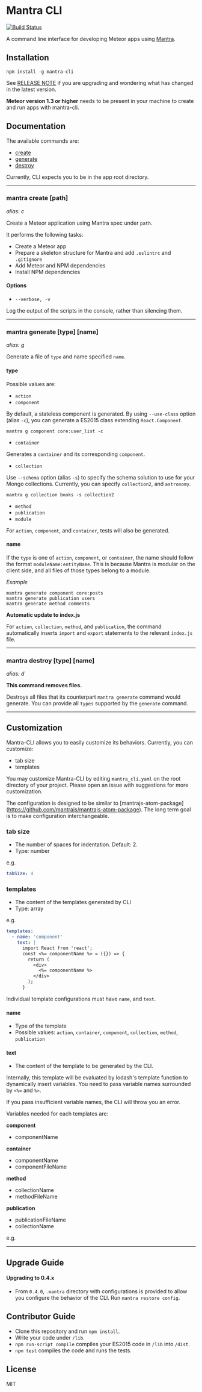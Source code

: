 # Mantra CLI

[![Build Status](https://travis-ci.org/sungwoncho/mantra-cli.svg?branch=master)](https://travis-ci.org/sungwoncho/mantra-cli)

A command line interface for developing Meteor apps using [Mantra](https://github.com/kadirahq/mantra).


## Installation

    npm install -g mantra-cli

See [RELEASE NOTE](https://github.com/mantrajs/mantra-cli/blob/master/RELEASE_NOTE.md)
if you are upgrading and wondering what has changed in the latest version.

**Meteor version 1.3 or higher** needs to be present in your machine to create
and run apps with mantra-cli.


## Documentation

The available commands are:

* [create](https://github.com/mantrajs/mantra-cli#mantra-create-path)
* [generate](https://github.com/mantrajs/mantra-cli#mantra-generate-type-name)
* [destroy](https://github.com/mantrajs/mantra-cli#mantra-destroy-type-name)

Currently, CLI expects you to be in the app root directory.

---------------------------------------

### mantra create [path]
*alias: c*

Create a Meteor application using Mantra spec under `path`.

It performs the following tasks:

* Create a Meteor app
* Prepare a skeleton structure for Mantra and add `.eslintrc` and `.gitignore`
* Add Meteor and NPM dependencies
* Install NPM dependencies


#### Options

* `--verbose, -v`

Log the output of the scripts in the console, rather than silencing them.

---------------------------------------

### mantra generate [type] [name]
*alias: g*

Generate a file of `type` and name specified `name`.

#### type

Possible values are:

* `action`
* `component`

By default, a stateless component is generated. By using `--use-class` option
(alias `-c`), you can generate a ES2015 class extending `React.Component`.

    mantra g component core:user_list -c

* `container`

Generates a `container` and its corresponding `component`.

* `collection`

Use `--schema` option (alias `-s`) to specify the schema solution to use for
your Mongo collections. Currently, you can specify `collection2`, and `astronomy`.

    mantra g collection books -s collection2

* `method`
* `publication`
* `module`

For `action`, `component`, and `container`, tests will also be generated.


#### name

If the `type` is one of `action`, `component`, or `container`, the name should
follow the format `moduleName:entityName`. This is because Mantra is modular
on the client side, and all files of those types belong to a module.

*Example*

    mantra generate component core:posts
    mantra generate publication users
    mantra generate method comments

**Automatic update to index.js**

For `action`, `collection`, `method`, and `publication`, the command automatically
inserts `import` and `export` statements to the relevant `index.js` file.

---------------------------------------

### mantra destroy [type] [name]
*alias: d*

**This command removes files.**

Destroys all files that its counterpart `mantra generate` command would generate.
You can provide all `types` supported by the `generate` command.

---------------------------------------

## Customization

Mantra-CLI allows you to easily customize its behaviors. Currently, you can
customize:

* tab size
* templates

You may customize Mantra-CLI by editing `mantra_cli.yaml` on the root directory
of your project. Please open an issue with suggestions for more customization.

The configuration is designed to be similar to [mantrajs-atom-package]
(https://github.com/mantrajs/mantrajs-atom-package). The long term goal is to
make configuration interchangeable.

### tab size

* The number of spaces for indentation. Default: 2.
* Type: number

e.g.

```yaml
tabSize: 4
```


### templates

* The content of the templates generated by CLI
* Type: array

e.g.

```yaml
templates:
  - name: 'component'
    text: |
      import React from 'react';
      const <%= componentName %> = ({}) => {
        return (
          <div>
            <%= componentName %>
          </div>
        );
      }
```

Individual template configurations must have `name`, and `text`.

#### name

* Type of the template
* Possible values: `action`, `container`, `component`, `collection`, `method`,
`publication`

#### text

* The content of the template to be generated by the CLI.

Internally, this template will be evaluated by lodash's template function to
dynamically insert variables. You need to pass variable names surrounded
by `<%=` and `%>`.

If you pass insufficient variable names, the CLI will throw you an error.

Variables needed for each templates are:

**component**

* componentName

**container**

* componentName
* componentFileName

**method**

* collectionName
* methodFileName

**publication**

* publicationFileName
* collectionName

e.g.



---------------------------------------

## Upgrade Guide

#### Upgrading to 0.4.x

* From `0.4.0`, `.mantra` directory with configurations is provided to allow
you configure the behavior of the CLI. Run `mantra restore config`.

## Contributor Guide

* Clone this repository and run `npm install`.
* Write your code under `/lib`.
* `npm run-script compile` compiles your ES2015 code in `/lib` into `/dist`.
* `npm test` compiles the code and runs the tests.


## License

MIT
